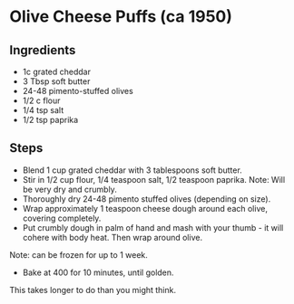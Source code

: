 # Olive Cheese Puffs \(ca 1950\)

## Ingredients

* 1c grated cheddar
* 3 Tbsp soft butter
* 24-48 pimento-stuffed olives
* 1/2 c flour
* 1/4 tsp salt
* 1/2 tsp paprika

## Steps

* Blend 1 cup grated cheddar with 3 tablespoons soft butter. 
* Stir in 1/2 cup flour, 1/4 teaspoon salt, 1/2 teaspoon paprika.  Note: Will be very dry and crumbly.
* Thoroughly dry 24-48 pimento stuffed olives \(depending on size\). 
* Wrap approximately 1 teaspoon cheese dough around each olive, covering completely. 
* Put crumbly dough in palm of hand and mash with your thumb - it will cohere with body heat. Then wrap around olive.

Note: can be frozen for up to 1 week.

* Bake at 400 for 10 minutes, until golden.

This takes longer to do than you might think.

